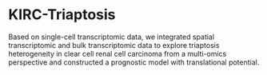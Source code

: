 # KIRC-Triaptosis
Based on single-cell transcriptomic data, we integrated spatial transcriptomic and bulk transcriptomic data to explore triaptosis heterogeneity in clear cell renal cell carcinoma from a multi-omics perspective and constructed a prognostic model with translational potential.
